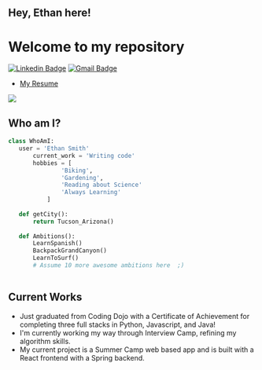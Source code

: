 ## Hey, Ethan here!

<h1>Welcome to my repository</h1> 


[![Linkedin Badge](https://img.shields.io/badge/-ethksmith-blue?style=flat-square&logo=Linkedin&logoColor=white&link=https://www.linkedin.com/in/ethksmith/)](https://www.linkedin.com/in/ethksmith/) [![Gmail Badge](https://img.shields.io/badge/-ethanksmith-c14438?style=flat-square&logo=Gmail&logoColor=white&link=mailto:ethanksmith@gmail.com)](mailto:ethanksmith@gmail.com)
<!-- <p align="left"> <img src="https://komarev.com/ghpvc/?username=EthankSmith18" alt="EthankSmith18" /> </p> -->
- [My Resume](https://drive.google.com/file/d/1BiLTKGoqhu4MeRwpf6Xa8925xlYAv74k/view?usp=share_link)

<img src = "https://github-readme-stats.vercel.app/api/top-langs/?username=EthankSmith18&layout=compact">

 
 ## Who am I?
 ```python
 class WhoAmI:
 	user = 'Ethan Smith'
		current_work = 'Writing code'
		hobbies = [
				'Biking',
				'Gardening',
				'Reading about Science'
				'Always Learning'
			]
	
	def getCity():
		return Tucson_Arizona()
	
	def Ambitions():
		LearnSpanish()
		BackpackGrandCanyon()
		LearnToSurf()
		# Assume 10 more awesome ambitions here  ;)
	
 ```
 
## Current Works
 * Just graduated from Coding Dojo with a Certificate of Achievement for completing three full stacks in Python, Javascript, and Java!
 * I'm currently working my way through Interview Camp, refining my algorithm skills.
 * My current project is a Summer Camp web based app and is built with a React frontend with a Spring backend.
 

 
